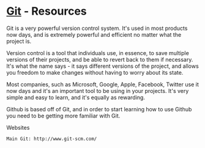 [Git](http://www.git-scm.com/) - Resources
==================================================

Git is a very powerful version control system. It's used in most products now days, and is extremely powerful and efficient no matter what the project is.

Version control is a tool that individuals use, in essence, to save multiple versions of their projects, and be able to revert back to them if necessary. It's what the name says - it says different versions of the project, and allows you freedom to make changes without having to worry about its state.

Most companies, such as Microsoft, Google, Apple, Facebook, Twitter use it now days and it's an important tool to be using in your projects. It's very simple and easy to learn, and it's equally as rewarding.

Github is based off of Git, and in order to start learning how to use Github you need to be getting more familiar with Git. 

Websites

    Main Git: http://www.git-scm.com/
